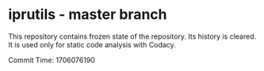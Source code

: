 # iprutils - master branch

This repository contains frozen state of the repository.
Its history is cleared. It is used only for static code
analysis with Codacy.

Commit Time: 1706076190